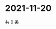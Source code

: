 # 2021-11-20

共 0 条

<!-- BEGIN WEIBO -->
<!-- 最后更新时间 Sat Nov 20 2021 14:13:26 GMT+0800 (China Standard Time) -->

<!-- END WEIBO -->
